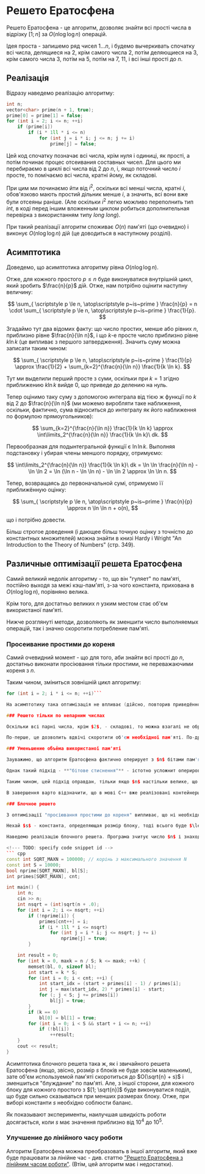 # Решето Ератосфена

Решето Ератосфена - це алгоритм, дозволяє знайти всі прості числа в відрізку $[1; n]$ за $O(n \log \log n)$ операцій.

Ідея проста - запишемо ряд чисел $1 \ldots n$, і будемо вычеркивать спочатку всі числа, делящиеся на $2$, крім самого числа $2$, потім деляющиеся на $3$, крім самого числа $3$, потім на $5$, потім на $7$, $11$, і всі інші прості до $n$.

## Реалізація

Відразу наведемо реалізацію алгоритму:

<!--- TODO: specify code snippet id -->
``` cpp
int n;
vector<char> prime(n + 1, true);
prime[0] = prime[1] = false;
for (int i = 2; i <= n; ++i)
    if (prime[i])
        if (i * 1ll * i <= n)
            for (int j = i * i; j <= n; j += i)
                prime[j] = false;
```

Цей код спочатку позначає всі числа, крім нуля і одиниці, як прості, а потім починає процес отсеивания составных чисел. Для цього ми перебираємо в циклі всі числа від $2$ до $n$, і, якщо поточний число $i$ просте, то помічаємо всі числа, кратні йому, як складові.

При цим ми починаємо йти від $i^2$, оскільки всі менші числа, кратні $i$, обов'язково мають простий дільник менше $i$, а значить, всі вони вже були отсеяны раніше. (Але оскільки $i^2$ легко можливо переполнить тип $int$, в коді перед іншим вложенным циклом робиться дополнительная перевірка з використанням типу $long~long$).

При такий реалізації алгоритм споживає $O(n)$ пам'яті (що очевидно) і виконує $O(n \log \log n)$ дій (це доводиться в наступному розділі).

## Асимптотика

Доведемо, що асимптотика алгоритму рівна $O(n \log \log n)$.

Отже, для кожного простого $p \le n$ буде виконуватися внутрішній цикл, який зробить $\frac{n}{p}$ дій. Отже, нам потрібно оцінити наступну величину:

$$
\sum_{ \scriptstyle p \le n, \atop\scriptstyle p~is~prime } \frac{n}{p} = n \cdot \sum_{ \scriptstyle p \le n, \atop\scriptstyle p~is~prime } \frac{1}{p}.
$$

Згадаймо тут два відомих факту: що число простих, менше або рівних $n$, приблизно рівне $\frac{n}{\ln n}$, і що $k$-е просте число приблизно рівне $k \ln k$ (це випливає з першого затвердження). Значить суму можна записати таким чином:

$$
\sum_{ \scriptstyle p \le n, \atop\scriptstyle p~is~prime } \frac{1}{p} \approx \frac{1}{2} + \sum_{k=2}^{\frac{n}{\ln n}} \frac{1}{k \ln k}.
$$

Тут ми выделили перший просте з суми, оскільки при $k = 1$ згідно приближению $k \ln k$ вийде $0$, що приведе до делению на нуль.

Тепер оцінимо таку суму з допомогою интеграла від тією ж функції по $k$ від $2$ до $\frac{n}{\ln n}$ (ми можемо виробляти таке наближення, оскільки, фактично, сума відноситься до интегралу як його наближення по формулою прямоугольников):

$$
\sum_{k=2}^{\frac{n}{\ln n}} \frac{1}{k \ln k} \approx \int\limits_2^{\frac{n}{\ln n}} \frac{1}{k \ln k}\ dk.
$$

Первообразная для подынтегральной функції є $\ln \ln k$. Выполняя подстановку і убирая члены меншого порядку, отримуємо:

$$
\int\limits_2^{\frac{n}{\ln n}} \frac{1}{k \ln k}\ dk = \ln \ln \frac{n}{\ln n} - \ln \ln 2 = \ln (\ln n - \ln \ln n) - \ln \ln 2 \approx \ln \ln n.
$$

Тепер, возвращаясь до первоначальной сумі, отримуємо її приближённую оцінку:

$$
\sum_{ \scriptstyle p \le n, \atop\scriptstyle p~is~prime } \frac{n}{p} \approx n \ln \ln n + o(n),
$$

що і потрібно довести.

Більш строгое доведення (і дающее більш точную оцінку з точністю до константных множителей) можна знайти в книзі Hardy і Wright "An Introduction to the Theory of Numbers" (стр. 349).

## Различные оптимізації решета Ератосфена

Самий великий недолік алгоритму - то, що він "гуляет" по пам'яті, постійно выходя за межі кэш-пам'яті, з-за чого константа, прихована в  $O(n \log \log n)$, порівняно велика.

Крім того, для достатньо великих $n$ узким местом стає об'єм використаної пам'яті.

Нижче розглянуті методи, дозволяють як зменшити число выполняемых операцій, так і значно скоротити потребление пам'яті.

### Просеивание простими до кореня

Самий очевидний момент - що для того, аби знайти всі прості до $n$, достатньо виконати просіювання тільки простими, не переважаючими кореня з $n$.

Таким чином, зміниться зовнішній цикл алгоритму:

<!--- TODO: specify code snippet id -->
``` cpp
for (int i = 2; i * i <= n; ++i)```

На асимптотику така оптимізація не впливає (дійсно, повторив приведённое вище доведення, ми отримаємо оцінку $n \ln \ln \sqrt{n} + o(n)$, що, по свойствам логарифма, асимптотично є то ж саме), хоча число операцій помітно зменшиться.

### Решето тільки по непарним числах

Оскільки всі парні числа, крім $2$, - складові, то можна взагалі не обробляти ніяк парні числа, а оперировать тільки непарними числами.

По-перше, це дозволить вдвічі скоротити об'єм необхідної пам'яті. По-друге, це уменьшит число делаемых алгоритмом операцій приблизно вдвічі.

### Уменьшение объёма використаної пам'яті

Зауважимо, що алгоритм Ератосфена фактично оперирует з $n$ бітами пам'яті. Отже, можна істотно сэкономить потребление пам'яті, храня не $n$ байт - змінних булевского типу, а $n$ біт, тобто $n/8$ байт пам'яті.

Однак такий підхід - **"бітове стиснення"** - істотно усложнит оперирование цими бітами. Будь-яке читання або запис біта будуть представляти з собі декілька арифметических операцій, що в підсумку приведе до замедлению алгоритму.

Таким чином, цей підхід оправдан, тільки якщо $n$ настільки велике, що $n$ байт пам'яті виділити вже не можна. Сэкономив пам'ять (в $8$ раз), ми заплатим за це существенным замедлением алгоритму.

В завершення варто відзначити, що в мові C++ вже реалізовані контейнеры, автоматично осуществляющие бітове стиснення: vector<bool> і bitset<>. Втім, якщо швидкість роботи дуже важна, то краще реалізувати бітове стиснення вручну, з допомогою бітових операцій - на сегодняшний день компілятори усе ж не в стані генерировать достатньо швидкий код.

### Блочное решето

З оптимізації "просіювання простими до кореня" випливає, що ні необхідності зберігати усе час весь масив $prime[1 \ldots n]$. Для виконання просеивания достатньо зберігати тільки прості до кореня з $n$, тобто $prime[1 \ldots \sqrt{n}]$, а остальную частина масиву $prime$ будувати поблочно, храня в поточний момент часу тільки один блок.

Нехай $s$ - константа, определяющая розмір блоку, тоді всього буде $\left\lceil \frac{n}{s} \right\rceil$ блоків, $k$-ый блок ($k = 0 \ldots \left\lfloor \frac{n}{s} \right\rfloor$) містить числа в відрізку $[ks; ks+s-1]$. Будемо обробляти блоки по черги, тобто для кожного $k$-го блоку будемо перебирати всі прості (від $1$ до $\sqrt{n}$) і виконувати ними просіювання тільки всередині поточного блоку. Аккуратно варто обробляти перший блок - у-перших, прості з $[1; \sqrt{n}]$ не повинні вилучити самі собі, а у-вторых, числа $0$ і $1$ повинні особливо помечаться як не прості. При обробці останнього блоку також випливає не забувати про тому, що останнє потрібне число $n$ не обов'язково знаходиться в наприкінці блоку.

Наведемо реалізацію блочного решета. Програма зчитує число $n$ і знаходить кількість простих від $1$ до $n$:

<!--- TODO: specify code snippet id -->
``` cpp
const int SQRT_MAXN = 100000; // корінь з максимального значення N
const int S = 10000;
bool nprime[SQRT_MAXN], bl[S];
int primes[SQRT_MAXN], cnt;

int main() {
    int n;
    cin >> n;
    int nsqrt = (int)sqrt(n + .0);
    for (int i = 2; i <= nsqrt; ++i)
        if (!nprime[i]) {
            primes[cnt++] = i;
            if (i * 1ll * i <= nsqrt)
                for (int j = i * i; j <= nsqrt; j += i)
                    nprime[j] = true;
        }

    int result = 0;
    for (int k = 0, maxk = n / S; k <= maxk; ++k) {
        memset(bl, 0, sizeof bl);
        int start = k * S;
        for (int i = 0; i < cnt; ++i) {
            int start_idx = (start + primes[i] - 1) / primes[i];
            int j = max(start_idx, 2) * primes[i] - start;
            for (; j < S; j += primes[i])
                bl[j] = true;
        }
        if (k == 0)
            bl[0] = bl[1] = true;
        for (int i = 0; i < S && start + i <= n; ++i)
            if (!bl[i])
                ++result;
    }
    cout << result;
}
```

Асимптотика блочного решета така ж, як і звичайного решета Ератосфена (якщо, звісно, розмір $s$ блоків не буде зовсім маленьким), зате об'єм используемой пам'яті скоротиться до $O(\sqrt{n} + s)$ і зменшиться "блуждание" по пам'яті. Але, з іншої сторони, для кожного блоку для кожного простого з $[1; \sqrt{n}]$ буде виконуватися поділ, що буде сильно сказываться при менших размерах блоку. Отже, при виборі константи $s$ необхідно соблюсти баланс.

Як показывают эксперименты, наилучшая швидкість роботи досягається, коли $s$ має значення приблизно від $10^4$ до $10^5$.

### Улучшение до лінійного часу роботи

Алгоритм Ератосфена можна преобразовать в іншої алгоритм, який вже буде працювати за лінійне час - див. статтю ["Решето Ератосфена з лінійним часом роботи"](prime_sieve_linear). (Втім, цей алгоритм має і недостатки).
